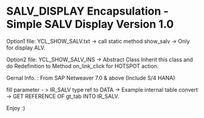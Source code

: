 # SALV_DISPLAY Encapsulation - Simple SALV Display Version 1.0

Option1 file: YCL_SHOW_SALV.txt -> call static method show_salv -> Only for display ALV.

Option2 file: YCL_SHOW_SALV_INS -> Abstract Class Inherit this class and do Redefinition to Method on_link_click 
for HOTSPOT action.

Gernal Info. :
From SAP Netweaver 7.0 & above (Include S/4 HANA)

fill parameter - > IR_SALV type ref to DATA -> Example internal table convert -> GET REFERENCE OF gt_tab INTO IR_SALV.

Enjoy :)
